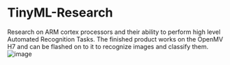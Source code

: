 # TinyML-Research
Research on ARM cortex processors and their ability to perform high level Automated Recognition Tasks. The finished product works on the OpenMV H7 and can be flashed on to it to recognize images and classify them.
![image](https://user-images.githubusercontent.com/77860961/235524703-49a5a1c0-778b-40ee-b242-d71a14a20b81.png)
